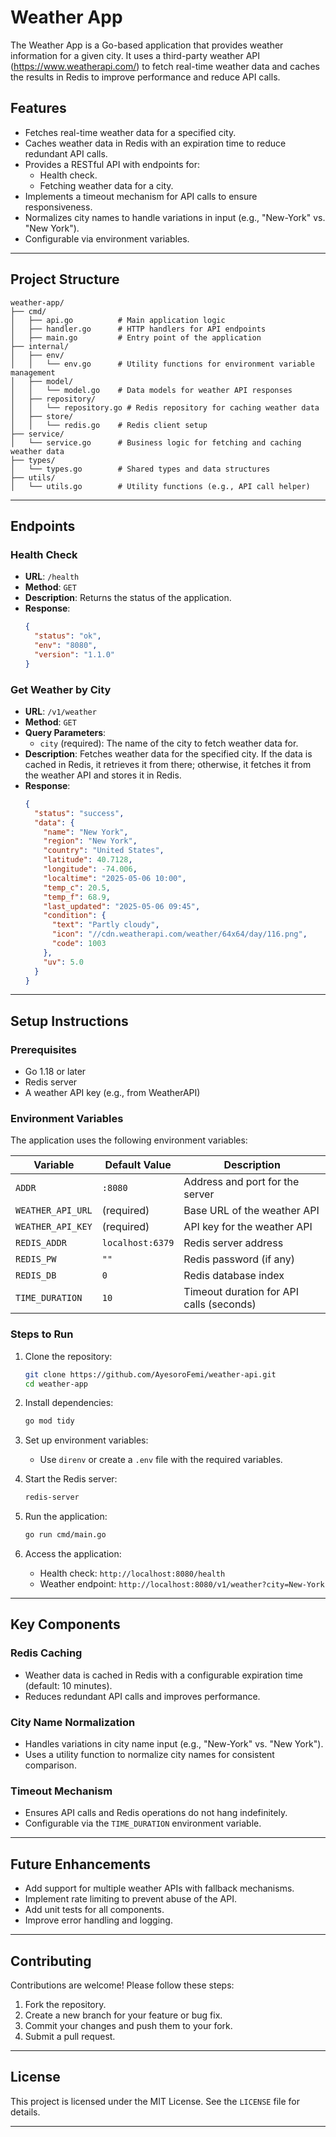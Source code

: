 # Weather App

The Weather App is a Go-based application that provides weather information for a given city. It uses a third-party weather API (https://www.weatherapi.com/) to fetch real-time weather data and caches the results in Redis to improve performance and reduce API calls.

## Features

- Fetches real-time weather data for a specified city.
- Caches weather data in Redis with an expiration time to reduce redundant API calls.
- Provides a RESTful API with endpoints for:
  - Health check.
  - Fetching weather data for a city.
- Implements a timeout mechanism for API calls to ensure responsiveness.
- Normalizes city names to handle variations in input (e.g., "New-York" vs. "New York").
- Configurable via environment variables.

---

## Project Structure

```
weather-app/
├── cmd/
│   ├── api.go          # Main application logic
│   ├── handler.go      # HTTP handlers for API endpoints
│   ├── main.go         # Entry point of the application
├── internal/
│   ├── env/
│   │   └── env.go      # Utility functions for environment variable management
│   ├── model/
│   │   └── model.go    # Data models for weather API responses
│   ├── repository/
│   │   └── repository.go # Redis repository for caching weather data
│   ├── store/
│   │   └── redis.go    # Redis client setup
├── service/
│   └── service.go      # Business logic for fetching and caching weather data
├── types/
│   └── types.go        # Shared types and data structures
├── utils/
│   └── utils.go        # Utility functions (e.g., API call helper)
```

---

## Endpoints

### Health Check
- **URL**: `/health`
- **Method**: `GET`
- **Description**: Returns the status of the application.
- **Response**:
  ```json
  {
    "status": "ok",
    "env": "8080",
    "version": "1.1.0"
  }
  ```

### Get Weather by City
- **URL**: `/v1/weather`
- **Method**: `GET`
- **Query Parameters**:
  - `city` (required): The name of the city to fetch weather data for.
- **Description**: Fetches weather data for the specified city. If the data is cached in Redis, it retrieves it from there; otherwise, it fetches it from the weather API and stores it in Redis.
- **Response**:
  ```json
  {
    "status": "success",
    "data": {
      "name": "New York",
      "region": "New York",
      "country": "United States",
      "latitude": 40.7128,
      "longitude": -74.006,
      "localtime": "2025-05-06 10:00",
      "temp_c": 20.5,
      "temp_f": 68.9,
      "last_updated": "2025-05-06 09:45",
      "condition": {
        "text": "Partly cloudy",
        "icon": "//cdn.weatherapi.com/weather/64x64/day/116.png",
        "code": 1003
      },
      "uv": 5.0
    }
  }
  ```

---

## Setup Instructions

### Prerequisites
- Go 1.18 or later
- Redis server
- A weather API key (e.g., from WeatherAPI)

### Environment Variables
The application uses the following environment variables:

| Variable           | Default Value       | Description                              |
|--------------------|---------------------|------------------------------------------|
| `ADDR`             | `:8080`            | Address and port for the server          |
| `WEATHER_API_URL`  | (required)          | Base URL of the weather API              |
| `WEATHER_API_KEY`  | (required)          | API key for the weather API              |
| `REDIS_ADDR`       | `localhost:6379`    | Redis server address                     |
| `REDIS_PW`         | `""`               | Redis password (if any)                  |
| `REDIS_DB`         | `0`                | Redis database index                     |
| `TIME_DURATION`    | `10`               | Timeout duration for API calls (seconds) |

### Steps to Run
1. Clone the repository:
   ```bash
   git clone https://github.com/AyesoroFemi/weather-api.git
   cd weather-app
   ```

2. Install dependencies:
   ```bash
   go mod tidy
   ```

3. Set up environment variables:
   - Use `direnv` or create a `.env` file with the required variables.

4. Start the Redis server:
   ```bash
   redis-server
   ```

5. Run the application:
   ```bash
   go run cmd/main.go
   ```

6. Access the application:
   - Health check: `http://localhost:8080/health`
   - Weather endpoint: `http://localhost:8080/v1/weather?city=New-York`

---

## Key Components

### Redis Caching
- Weather data is cached in Redis with a configurable expiration time (default: 10 minutes).
- Reduces redundant API calls and improves performance.

### City Name Normalization
- Handles variations in city name input (e.g., "New-York" vs. "New York").
- Uses a utility function to normalize city names for consistent comparison.

### Timeout Mechanism
- Ensures API calls and Redis operations do not hang indefinitely.
- Configurable via the `TIME_DURATION` environment variable.

---

## Future Enhancements
- Add support for multiple weather APIs with fallback mechanisms.
- Implement rate limiting to prevent abuse of the API.
- Add unit tests for all components.
- Improve error handling and logging.

---

## Contributing
Contributions are welcome! Please follow these steps:
1. Fork the repository.
2. Create a new branch for your feature or bug fix.
3. Commit your changes and push them to your fork.
4. Submit a pull request.

---

## License
This project is licensed under the MIT License. See the `LICENSE` file for details.

---